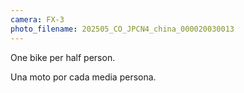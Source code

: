 ```yaml
---
camera: FX-3
photo_filename: 202505_CO_JPCN4_china_000020030013
---
```


One bike per half person.

Una moto por cada media persona.
